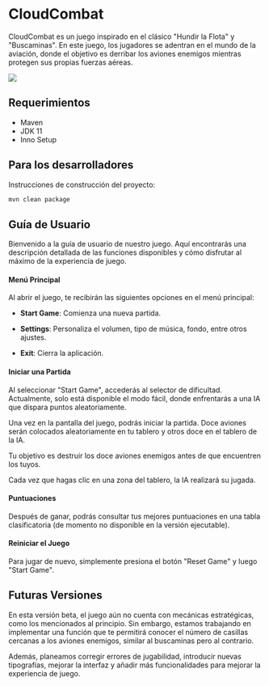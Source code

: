 # CloudCombat

CloudCombat es un juego inspirado en el clásico "Hundir la Flota" y "Buscaminas". En este juego, los jugadores se adentran en el mundo de la aviación, donde el objetivo es derribar los aviones enemigos mientras protegen sus propias fuerzas aéreas.

![](C:\Users\david\AppData\Roaming\marktext\images\2024-03-04-21-29-55-image.png)

## Requerimientos

- Maven
- JDK 11
- Inno Setup

## Para los desarrolladores

Instrucciones de construcción del proyecto:

```bash
mvn clean package 
```

## Guía de Usuario

Bienvenido a la guía de usuario de nuestro juego. Aquí encontrarás una descripción detallada de las funciones disponibles y cómo disfrutar al máximo de la experiencia de juego.

#### Menú Principal

Al abrir el juego, te recibirán las siguientes opciones en el menú principal:

- **Start Game**: Comienza una nueva partida.

- **Settings**: Personaliza el volumen, tipo de música, fondo, entre otros ajustes.

- **Exit**: Cierra la aplicación.

#### Iniciar una Partida

Al seleccionar "Start Game", accederás al selector de dificultad. Actualmente, solo está disponible el modo fácil, donde enfrentarás a una IA que dispara puntos aleatoriamente.

Una vez en la pantalla del juego, podrás iniciar la partida. Doce aviones serán colocados aleatoriamente en tu tablero y otros doce en el tablero de la IA.

Tu objetivo es destruir los doce aviones enemigos antes de que encuentren los tuyos.

Cada vez que hagas clic en una zona del tablero, la IA realizará su jugada.

#### Puntuaciones

Después de ganar, podrás consultar tus mejores puntuaciones en una tabla clasificatoria (de momento no disponible en la versión ejecutable). 

#### Reiniciar el Juego

Para jugar de nuevo, simplemente presiona el botón "Reset Game" y luego "Start Game".

## Futuras Versiones

En esta versión beta, el juego aún no cuenta con mecánicas estratégicas, como los mencionados al principio. Sin embargo, estamos trabajando en implementar una función que te permitirá conocer el número de casillas cercanas a los aviones enemigos, similar al buscaminas pero al contrario.

Además, planeamos corregir errores de jugabilidad, introducir nuevas tipografías, mejorar la interfaz y añadir más funcionalidades para mejorar la experiencia de juego.
